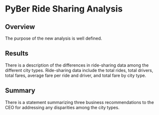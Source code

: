 # PyBer Ride Sharing Analysis

## Overview
The purpose of the new analysis is well defined. 
## Results
There is a description of the differences in ride-sharing data among the different city types. Ride-sharing data include the total rides, total drivers, total fares, average fare per ride and driver, and total fare by city type. 
## Summary
There is a statement summarizing three business recommendations to the CEO for addressing any disparities among the city types. 
